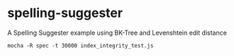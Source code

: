 spelling-suggester
==================

A Spelling Suggester example using BK-Tree and Levenshtein edit distance

`mocha -R spec -t 30000 index_integrity_test.js`
